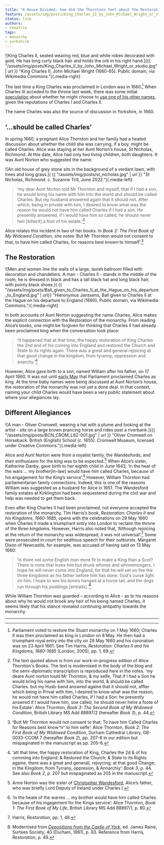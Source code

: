 ```yaml
---
title: "A House Divided: how did the Thorntons feel about the Restoration of Charles II?"
feature: /assets/img/posts/King_Charles_II_by_John_Michael_Wright_or_studio.jpg
status: live
authors:
- cbeattie
tags:
- monarchy
- yorkshire
---
```



![King Charles II, seated wearing red, blue and white robes decorated with gold. He has long curly black hair and holds the orb in his right hand.]({{ "/assets/img/posts/King_Charles_II_by_John_Michael_Wright_or_studio.jpg" | url }} "King Charles II, John Michael Wright (1660-65). Public domain, via Wikimedia Commons."){.media-right}

The last time a King Charles was proclaimed in London was in 1660.[^1] When Charles III acceded to the throne last week, there was some initial [speculation](https://inews.co.uk/news/king-charles-iii-name-why-monarchs-change-explained-1319520) about whether he might choose to [use one of his other names](https://www.hellomagazine.com/royalty/20220909150655/why-king-charles-iii-could-have-chosen-king-george-details/), given the reputations of Charles I and Charles II.

The name Charles was also the source of discussion in Yorkshire, in 1660.

‘...should be called Charles’
-----

In spring 1660, a pregnant Alice Thornton and her family had a heated discussion about whether the child she was carrying, if a boy, might be called Charles. Alice was staying at her Aunt Norton’s house, St Nicholas, Richmond. At this date, Alice had only two living children, both daughters. It was Aunt Norton who suggested the name:

![An old house of grey stone sits in the background of a verdant lawn, with trees and long grass.]( {{ "/assets/img/posts/st_nicholas.jpg" | url }} "St Nicholas, Richmond. c. Suzanne Trill, June 2022."){.media-left}

>‘my dear Aunt Norton told Mr Thornton and myself, that if I had a son, he would bring his name with him into the world and should be called Charles. But my husband answered again that it should not. After which, being in private with him, I desired to know what was the reason he would not have him called Charles if I had a son. He presently answered, if I would have him so called, he should never heir [inherit] a foot of his estate.’[^2]

Alice relates this incident in two of her books. In *Book 2: The First Book of My Widowed Condition*, she notes ‘But Mr Thornton would not consent to that, to have him called Charles, for reasons best known to himself’.[^3]

The Restoration
-----

![Men and women line the walls of a large, lavish ballroom filled with decoration and chandeliers. A man - Charles II - stands in the middle of the room, he is dressed in black and has a tall black hat and long black hair, with pointy black shoes.]( {{ "/assets/img/posts/Ball_given_to_Charles_II_at_the_Hague_on_his_departure_to_England.jpg" | url}} "Hieronymus Janssens, Ball given to Charles II at the Hague on his departure to England (1660). Public domain, via Wikimedia Commons."){.media-right}

In both accounts of Aunt Norton suggesting the name Charles, Alice makes the explicit connection with the Restoration of the monarchy. From reading Alice’s books, one might be forgiven for thinking that Charles II had already been proclaimed king when the conversation took place:

>‘It happened that at that time, the happy restoration of King Charles the 2nd and of his coming into England and restored the Church and State to its rights again. There was a great and general rejoicing at that good change in the kingdom, from tyranny, oppression and anarchy.’[^4]

However, Alice gave birth to a son, named William after his father, on 17 April 1660. It was not until [early May](https://thehistoryofparliament.wordpress.com/2020/05/01/towards-the-restoration-of-the-monarchy-1-8-may-1660/) that Parliament proclaimed Charles as king. At the time baby names were being discussed at Aunt Norton’s house, the restoration of the monarchy was not yet a done deal. In that context, naming your child Charles would have been a very public statement about where your allegiances lay.

Different Allegiances
---
![A man - Oliver Cromwell, wearing a hat with a plume and looking at the artist - sits on a large brown prancing horse and rides past a riverbank.]({{ "/assets/img/posts/BCN_CROM_L62-001.jpg" | url }} "Oliver Cromwell on Horseback. British (English) School (c. 1655). Cromwell Museum, licensed under Creative Commons."){.media-left}

Alice and Aunt Norton were from a royalist family, the Wandesfords, and their enthusiasm for the king was to be expected.[^5] When Alice’s sister, Katherine Danby, gave birth to her eighth child in June 1643, ‘in the heat of the wars … my brother[in-law] would have him called Charles, because of his engagement for the King’s service’.[^6] However, William Thornton had parliamentarian family connections. Indeed, this is one of the reasons William was suggested as a husband for Alice in 1651. The Wandesford family estates at Kirklington had been sequestered during the civil war and help was needed to get them back.

Even after King Charles II had been proclaimed, not everyone accepted the restoration of the monarchy. Tim Harris’s book, *Restoration: Charles II and his Kingdoms, 1660-1685*, opens with the celebrations on 29 May 1660 when Charles II made a triumphant entry into London to reclaim the throne of the three kingdoms. However, Harris also noted that, ‘Although rejoicing at the return of the monarchy was widespread, it was not universal’.[^7] Some were prosecuted in court for seditious speech for their outbursts. Margaret Dixon of Newcastle, for example, was accused of having said on 13 May 1660:

>‘Is there not some English man more fit to make a King than a Scot? There is none that loves him but drunk whores and whoremongers. I hope he will never come into England, for that he will set on fire the three kingdoms as his father before him has done. God's curse light on him. I hope to see his bones hanged at a horse tail, and the dogs run through his puddings [entrails].’[^8]

While William Thornton was guarded – according to Alice - as to his reasons about why he would not brook any heir of his being named Charles, it seems likely that his stance revealed continuing antipathy towards the monarchy.


***


[^1]: Parliament voted to restore the Stuart monarchy on 1 May 1660; Charles II was then proclaimed as king in London on 8 May. He then had a triumphant royal entry into the city on 29 May 1660 and his coronation was on 23 April 1661. See Tim Harris, *Restoration: Charles II and his Kingdoms, 1660-1685* (London, 2005), pp. 1, 69.

[^2]: The text quoted above is from our work-in-progress edition of Alice Thornton's Books. The text is modernised in the body of the blog and the semi-diplomatic transcription is reproduced here in the notes. ‘my deare Aunt norton tould Mr Thornton, & my selfe, That if I had a Son he would bring his name with him, into the world, & should be called Charles. but my Husb-band answred againe that it should not, affter which being in Privat with him, I desired to know what was the reason, he would not have him called Charles, if I had a Son: he presently answred if I would have him, soe called, he should never heire a foote of his Estate’: Alice Thornton, *Book 3: The Second Book of My Widowed Condition*, British Library MS Add 88897/2 (hereafter *Book 3*), p. 44.

[^3]: ‘Butt Mr Thornton would not consent to that. To have him Called Charles for Reasons best know^n^ to him selfe’: Alice Thornton, *Book 2: The First Book of My Widowed Condition*, Durham Cathedral Library, GB-0033-CCOM 7 (hereafter *Book 2*), pp. 207-8 in our edition but mispaginated in the manuscript as pp. 205-6.

[^4]: ‘att that time, the happy restoration of King, Charles the 2d & of his comming into England; & Restored the Church; & State to its Rights againe. there was a great and generall, rejoycing; at that good Change; in the Kingdom; from Tyrrany, oppresion, & Annarchiy’: *Book 3*, p. 44. See also *Book 2*, p. 207 but mispaginated as 205 in the manuscript.

[^5]: Anne Norton was the sister of [Christopher Wandesford](https://www.historyofparliamentonline.org/volume/1604-1629/member/wandesford-christopher-1592-1640), Alice’s father, who was briefly Lord Deputy of Ireland under Charles I.

[^6]:	‘in the heate of the warres ... my brother would have him called Charles. because of his ingagement for the Kings service’: Alice Thornton, *Book 1: The First Book of My Life*, British Library MS Add 88897/1, p. 80.

[^7]: Harris, *Restoration*, pp. 1, 48.

[^8]:	Modernised from *[Depositions from the Castle of York](https://archive.org/stream/depositionsfromc00grea/depositionsfromc00grea_djvu.txt)*, ed. James Raine, Surtees Society, 40 (Durham, 1861), p. 83. Reference from Harris, *Restoration*, p. 49.
